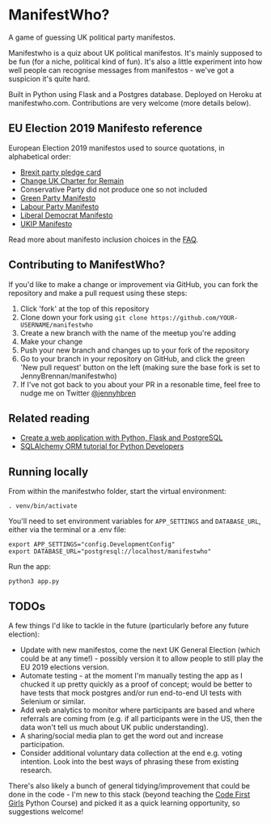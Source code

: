 # ManifestWho?

A game of guessing UK political party manifestos. 

Manifestwho is a quiz about UK political manifestos. It's mainly supposed to be fun (for a niche, political kind of fun). It's also a little experiment into how well people can recognise messages from manifestos - we've got a suspicion it's quite hard.

Built in Python using Flask and a Postgres database. Deployed on Heroku at manifestwho.com. Contributions are very welcome (more details below). 

## EU Election 2019 Manifesto reference

European Election 2019 manifestos used to source quotations, in alphabetical order:

* [Brexit party pledge card](https://twitter.com/Se[bastianEPayne/status/1125711388054364161/photo/1) 
* [Change UK Charter for Remain](https://voteforchange.uk/wp-content/uploads/2019/05/Change-UK-Charter-for-Remain.pdf)
* Conservative Party did not produce one so not included
* [Green Party Manifesto](https://www.greenparty.org.uk/assets/images/national-site/eu-2019/eu-manifesto-online-19-05-07.pdf) 
* [Labour Party Manifesto](http://labour.org.uk/wp-content/uploads/2019/05/Transforming-Britain-and-Europe-for-the-many-not-the-few.pdf)
* [Liberal Democrat Manifesto](https://d3n8a8pro7vhmx.cloudfront.net/libdems/pages/45093/attachments/original/1557342873/Liberal_Democrat_European_Election_Manifesto_2019.pdf?1557342873)
* [UKIP Manifesto](https://www.ukip.org/pdf/EUManifesto2019-3.pdf)

Read more about manifesto inclusion choices in the [FAQ](https://manifestwho.com/faq).

## Contributing to ManifestWho?

If you'd like to make a change or improvement via GitHub, you can fork the repository and make a pull request using these steps:

1. Click 'fork' at the top of this repository
2. Clone down your fork using `git clone https://github.com/YOUR-USERNAME/manifestwho`
3. Create a new branch with the name of the meetup you're adding
4. Make your change 
5. Push your new branch and changes up to your fork of the repository
6. Go to your branch in your repository on GitHub, and click the green 'New pull request' button on the left (making sure the base fork is set to JennyBrennan/manifestwho)
7. If I've not got back to you about your PR in a resonable time, feel free to nudge me on Twitter [@jennyhbren](https://twitter.com/jennyhbren)


## Related reading

* [Create a web application with Python, Flask and PostgreSQL](https://medium.com/@dushan14/create-a-web-application-with-python-flask-postgresql-and-deploy-on-heroku-243d548335cc)
* [SQLAlchemy ORM tutorial for Python Developers](https://auth0.com/blog/sqlalchemy-orm-tutorial-for-python-developers/)

## Running locally

From within the manifestwho folder, start the virtual environment:

```
. venv/bin/activate
```

You'll need to set environment variables for ``APP_SETTINGS`` and ``DATABASE_URL``, either via the terminal or a .env file:

```
export APP_SETTINGS="config.DevelopmentConfig"
export DATABASE_URL="postgresql://localhost/manifestwho"
```

Run the app:

```
python3 app.py
```

## TODOs

A few things I'd like to tackle in the future (particularly before any future election):

* Update with new manifestos, come the next UK General Election (which could be at any time!) - possibly version it to allow people to still play the EU 2019 elections version. 
* Automate testing - at the moment I'm manually testing the app as I chucked it up pretty quickly as a proof of concept; would be better to have tests that mock postgres and/or run end-to-end UI tests with Selenium or similar.
* Add web analytics to monitor where participants are based and where referrals are coming from (e.g. if all participants were in the US, then the data won't tell us much about UK public understanding).
* A sharing/social media plan to get the word out and increase participation.
* Consider additional voluntary data collection at the end e.g. voting intention. Look into the best ways of phrasing these from existing research.

There's also likely a bunch of general tidying/improvement that could be done in the code - I'm new to this stack (beyond teaching the [Code First Girls](https://codefirstgirls.org.uk) Python Course) and picked it as a quick learning opportunity, so suggestions welcome!